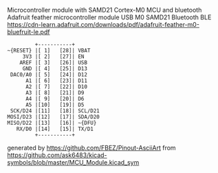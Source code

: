 Microcontroller module with SAMD21 Cortex-M0 MCU and bluetooth
Adafruit feather microcontroller module USB M0 SAMD21 Bluetooth BLE
https://cdn-learn.adafruit.com/downloads/pdf/adafruit-feather-m0-bluefruit-le.pdf


	         +-----------+
	~{RESET} |[ 1]   [28]| VBAT
	     3V3 |[ 2]   [27]| EN
	    AREF |[ 3]   [26]| USB
	     GND |[ 4]   [25]| D13
	 DAC0/A0 |[ 5]   [24]| D12
	      A1 |[ 6]   [23]| D11
	      A2 |[ 7]   [22]| D10
	      A3 |[ 8]   [21]| D9
	      A4 |[ 9]   [20]| D6
	      A5 |[10]   [19]| D5
	 SCK/D24 |[11]   [18]| SCL/D21
	MOSI/D23 |[12]   [17]| SDA/D20
	MISO/D22 |[13]   [16]| ~{DFU}
	   RX/D0 |[14]   [15]| TX/D1
	         +-----------+


generated by https://github.com/FBEZ/Pinout-AsciiArt from https://github.com/ask6483/kicad-symbols/blob/master/MCU_Module.kicad_sym